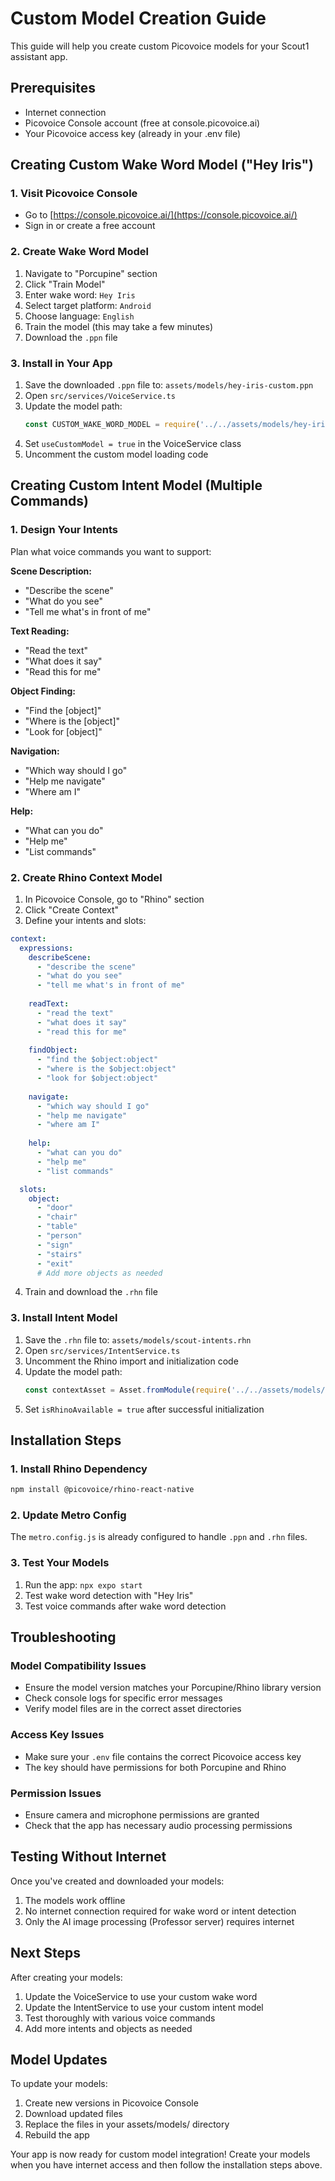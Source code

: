 # Custom Model Creation Guide

This guide will help you create custom Picovoice models for your Scout1 assistant app.

## Prerequisites

- Internet connection
- Picovoice Console account (free at console.picovoice.ai)
- Your Picovoice access key (already in your .env file)

## Creating Custom Wake Word Model ("Hey Iris")

### 1. Visit Picovoice Console
- Go to [https://console.picovoice.ai/](https://console.picovoice.ai/)
- Sign in or create a free account

### 2. Create Wake Word Model
1. Navigate to "Porcupine" section
2. Click "Train Model"
3. Enter wake word: `Hey Iris`
4. Select target platform: `Android`
5. Choose language: `English`
6. Train the model (this may take a few minutes)
7. Download the `.ppn` file

### 3. Install in Your App
1. Save the downloaded `.ppn` file to: `assets/models/hey-iris-custom.ppn`
2. Open `src/services/VoiceService.ts`
3. Update the model path:
   ```typescript
   const CUSTOM_WAKE_WORD_MODEL = require('../../assets/models/hey-iris-custom.ppn');
   ```
4. Set `useCustomModel = true` in the VoiceService class
5. Uncomment the custom model loading code

## Creating Custom Intent Model (Multiple Commands)

### 1. Design Your Intents
Plan what voice commands you want to support:

**Scene Description:**
- "Describe the scene"
- "What do you see"
- "Tell me what's in front of me"

**Text Reading:**
- "Read the text"
- "What does it say"
- "Read this for me"

**Object Finding:**
- "Find the [object]"
- "Where is the [object]"
- "Look for [object]"

**Navigation:**
- "Which way should I go"
- "Help me navigate"
- "Where am I"

**Help:**
- "What can you do"
- "Help me"
- "List commands"

### 2. Create Rhino Context Model
1. In Picovoice Console, go to "Rhino" section
2. Click "Create Context"
3. Define your intents and slots:

```yaml
context:
  expressions:
    describeScene:
      - "describe the scene"
      - "what do you see"
      - "tell me what's in front of me"
    
    readText:
      - "read the text"
      - "what does it say"
      - "read this for me"
    
    findObject:
      - "find the $object:object"
      - "where is the $object:object"
      - "look for $object:object"
    
    navigate:
      - "which way should I go"
      - "help me navigate"
      - "where am I"
    
    help:
      - "what can you do"
      - "help me"
      - "list commands"

  slots:
    object:
      - "door"
      - "chair"
      - "table"
      - "person"
      - "sign"
      - "stairs"
      - "exit"
      # Add more objects as needed
```

4. Train and download the `.rhn` file

### 3. Install Intent Model
1. Save the `.rhn` file to: `assets/models/scout-intents.rhn`
2. Open `src/services/IntentService.ts`
3. Uncomment the Rhino import and initialization code
4. Update the model path:
   ```typescript
   const contextAsset = Asset.fromModule(require('../../assets/models/scout-intents.rhn'));
   ```
5. Set `isRhinoAvailable = true` after successful initialization

## Installation Steps

### 1. Install Rhino Dependency
```bash
npm install @picovoice/rhino-react-native
```

### 2. Update Metro Config
The `metro.config.js` is already configured to handle `.ppn` and `.rhn` files.

### 3. Test Your Models
1. Run the app: `npx expo start`
2. Test wake word detection with "Hey Iris"
3. Test voice commands after wake word detection

## Troubleshooting

### Model Compatibility Issues
- Ensure the model version matches your Porcupine/Rhino library version
- Check console logs for specific error messages
- Verify model files are in the correct asset directories

### Access Key Issues
- Make sure your `.env` file contains the correct Picovoice access key
- The key should have permissions for both Porcupine and Rhino

### Permission Issues
- Ensure camera and microphone permissions are granted
- Check that the app has necessary audio processing permissions

## Testing Without Internet

Once you've created and downloaded your models:
1. The models work offline
2. No internet connection required for wake word or intent detection
3. Only the AI image processing (Professor server) requires internet

## Next Steps

After creating your models:
1. Update the VoiceService to use your custom wake word
2. Update the IntentService to use your custom intent model
3. Test thoroughly with various voice commands
4. Add more intents and objects as needed

## Model Updates

To update your models:
1. Create new versions in Picovoice Console
2. Download updated files
3. Replace the files in your assets/models/ directory
4. Rebuild the app

Your app is now ready for custom model integration! Create your models when you have internet access and then follow the installation steps above.
